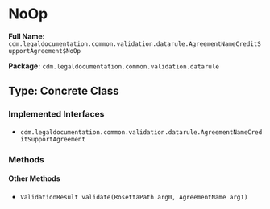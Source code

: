 # NoOp

**Full Name:** `cdm.legaldocumentation.common.validation.datarule.AgreementNameCreditSupportAgreement$NoOp`

**Package:** `cdm.legaldocumentation.common.validation.datarule`

## Type: Concrete Class

### Implemented Interfaces

- `cdm.legaldocumentation.common.validation.datarule.AgreementNameCreditSupportAgreement`

### Methods

#### Other Methods

- `ValidationResult validate(RosettaPath arg0, AgreementName arg1)`

